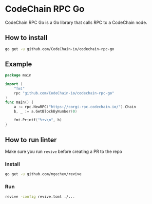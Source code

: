 # CodeChain RPC Go

CodeChain RPC Go is a Go library that calls RPC to a CodeChain node.

## How to install

```bash
go get -u github.com/CodeChain-io/codechain-rpc-go
```

## Example

```Go
package main

import (
	"fmt"
	rpc "github.com/CodeChain-io/codechain-rpc-go"
)
func main() {
	a := rpc.NewRPC("https://corgi-rpc.codechain.io/").Chain
	b, _ := a.GetBlockByNumber(0)

	fmt.Printf("%+v\n", b)
}

```

## How to run linter

Make sure you run `revive` before creating a PR to the repo

### Install

```sh
go get -u github.com/mgechev/revive
```

### Run

```sh
revive -config revive.toml ./...
```
